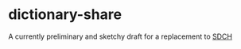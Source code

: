 # dictionary-share
A currently preliminary and sketchy draft for a replacement to [SDCH](https://tools.ietf.org/html/draft-lee-sdch-spec-00)
